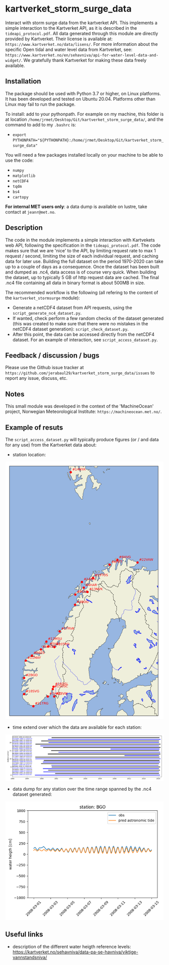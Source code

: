 # kartverket_storm_surge_data

Interact with storm surge data from the kartverket API. This implements a simple interaction to the Kartverket API, as it is described in the ```tideapi_protocol.pdf```. All data generated through this module are directly provided by Kartverket. Their license is available at: ```https://www.kartverket.no/data/lisens/```. For more information about the specific Open tidal and water level data from Kartverket, see: ```https://www.kartverket.no/en/sehavniva/api-for-water-level-data-and-widget/```. We gratefully thank Kartverket for making these data freely available.

## Installation

The package should be used with Python 3.7 or higher, on Linux platforms. It has been developed and tested on Ubuntu 20.04. Platforms other than Linux may fail to run the package.

To install: add to your pythonpath. For example on my machine, this folder is at location ```/home/jrmet/Desktop/Git/kartverket_storm_surge_data/```, and the command to add to my ```.bashrc``` is:

- ```export PYTHONPATH="${PYTHONPATH}:/home/jrmet/Desktop/Git/kartverket_storm_surge_data"```

You will need a few packages installed locally on your machine to be able to use the code:

- ```numpy```
- ```matplotlib```
- ```netCDF4```
- ```tqdm```
- ```bs4```
- ```cartopy```
 
**For internal MET users only**: a data dump is available on lustre, take contact at ```jeanr@met.no```.

## Description

The code in the module implements a simple interaction with Kartvekets web API, following the specification in the ```tideapi_protocol.pdf```. The code makes sure that we are 'nice' to the API, by limiting request rate to max 1 request / second, limiting the size of each individual request, and caching data for later use. Building the full dataset on the period 1970-2020 can take up to a couple of days as a consequence. Once the dataset has been built and dumped as .nc4, data access is of course very quick. When building the dataset, up to typically 5 GB of http request data are cached. The final .nc4 file containing all data in binary format is about 500MB in size.

The recommended workflow is the following (all refering to the content of the ```kartverket_stormsurge``` module):

- Generate a netCDF4 dataset from API requests, using the ```script_generate_nc4_dataset.py```.
- If wanted, check perform a few random checks of the dataset generated (this was created to make sure that there were no mistakes in the netCDF4 dataset generation): ```script_check_dataset.py```.
- After this point, the data can be accessed directly from the netCDF4 dataset. For an example of interaction, see ```script_access_dataset.py```.

## Feedback / discussion / bugs

Please use the Github issue tracker at ```https://github.com/jerabaul29/kartverket_storm_surge_data/issues``` to report any issue, discuss, etc.

## Notes

This small module was developed in the context of the 'MachineOcean' project, Norwegian Meteorological Institute: ```https://machineocean.met.no/```.

## Example of resuts

The ```script_access_dataset.py``` will typically produce figures (or / and data for any use) from the Kartverket data about:

- station location:

![location](./figs/all_stations_locations.png)

- time extend over which the data are available for each station:

![time span](./figs/all_stations_time_extent.png)

- data dump for any station over the time range spanned by the .nc4 dataset generated:

![example data](./figs/data_from_nc4_dump.png)

## Useful links

- description of the different water heigth reference levels: https://kartverket.no/sehavniva/data-pa-se-havniva/viktige-vannstandsniva/
